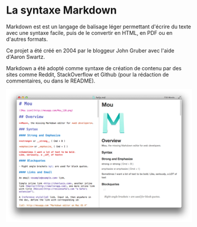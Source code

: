 # La syntaxe Markdown

Markdown est est un langage de balisage léger permettant d'écrire du texte avec une syntaxe facile, puis de le convertir en HTML, en PDF ou en d'autres formats. 

Ce projet a été créé en 2004 par le bloggeur John Gruber avec l'aide d'Aaron Swartz.

Markdown a été adopté comme syntaxe de création de contenu par des sites comme Reddit, StackOverflow et Github (pour la rédaction de commentaires, ou dans le README).

![Un éditeur de texte affichant d'un côté le code MarkDown, de l'autre le résultat produit](img/mou-editor.png)